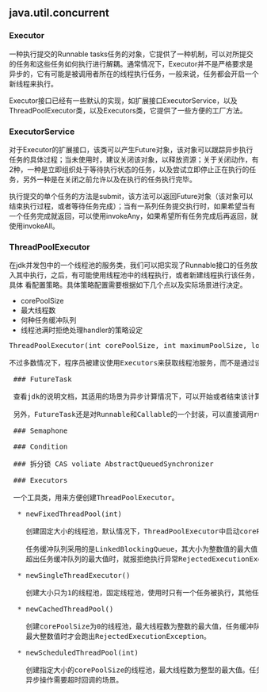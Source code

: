  ## java.util.concurrent

 ### Executor

 一种执行提交的Runnable tasks任务的对象，它提供了一种机制，可以对所提交的任务和这些任务如何执行进行解耦。通常情况下，Executor并不是严格要求是异步的，它有可能是被调用者所在的线程执行任务，一般来说，任务都会开启一个新线程来执行。

 Executor接口已经有一些默认的实现，如扩展接口ExecutorService，以及ThreadPoolExecutor类，以及Executors类，它提供了一些方便的工厂方法。

 ### ExecutorService

 对于Executor的扩展接口，该类可以产生Future对象，该对象可以跟踪异步执行任务的具体过程；当未使用时，建议关闭该对象，以释放资源；关于关闭动作，有2种，一种是立即组织处于等待执行状态的任务，以及尝试立即停止正在执行的任务，另外一种是在关闭之前允许以及在执行的任务执行完毕。

 执行提交的单个任务的方法是submit，该方法可以返回Future对象（该对象可以结束执行过程，或者等待任务完成）；当有一系列任务提交执行时，如果希望当有一个任务完成就返回，可以使用invokeAny，如果希望所有任务完成后再返回，就使用invokeAll。

 ### ThreadPoolExecutor

 在jdk并发包中的一个线程池的服务类，我们可以把实现了Runnable接口的任务放入其中执行，之后，有可能使用线程池中的线程执行，或者新建线程执行该任务，具体
 看配置策略。具体策略配置需要根据如下几个点以及实际场景进行决定。

  * corePoolSize
  * 最大线程数
  * 何种任务缓冲队列
  * 线程池满时拒绝处理handler的策略设定

  <pre>ThreadPoolExecutor(int corePoolSize, int maximumPoolSize, long keepAliveTime, TimeUnit unit, BlockingQueue<Runnable> workQueue, ThreadFactory threadFactory, RejectedExecutionHandler handler)

不过多数情况下，程序员被建议使用Executors来获取线程池服务，而不是通过设定参数来直接new出对象来使用ThreadPoolExecutor.

 ### FutureTask

 查看jdk的说明文档，其适用的场景为异步计算情况下，可以开始或者结束该计算，也可以通过get方法异步获取计算结果，如果计算没有完成，那么get方法就会阻塞。

 另外，FutureTask还是对Runnable和Callable的一个封装，可以直接调用run方法执行任务，或者放入线程池中执行任务。即使多次执行run方法也会被视为执行一次任务调用。

 ### Semaphone

 ### Condition

 ### 拆分锁 CAS voliate AbstractQueuedSynchronizer

 ### Executors

 一个工具类，用来方便创建ThreadPoolExecutor。

  * newFixedThreadPool(int)

    创建固定大小的线程池，默认情况下，ThreadPoolExecutor中启动corePoolSize大小的线程后就一直运行，不会没有任务达到就停止运行线程；

    任务缓冲队列采用的是LinkedBlockingQueue，其大小为整数值的最大值，当运行的任务超出线程池的大小后，就会被放入该任务缓冲队列中等待空闲线程来执行，当放入的任务
    超出任务缓冲队列的最大值时，就报拒绝执行异常RejectedExecutionException。

  * newSingleThreadExecutor()

    创建大小只为1的线程池，固定线程池，使用时只有一个任务被执行，其他任务放入LinkedBlockingQueue中。

  * newCachedThreadPool()

    创建corePoolSize为0的线程池，最大线程数为整数的最大值，任务缓冲队列为SynchronousQueue，使用时，放入的任务会复用线程或者启用新线程执行，知道启动的线程数到达
    最大整数值时才会跑出RejectedExecutionException。

  * newScheduledThreadPool(int)

    创建指定大小的corePoolSize的线程池，最大线程数为整型的最大值。任务缓冲队列采用的是DelayedWordQueue。通常用于需要延迟执行的任务的场景，如在分布式环境下，
    异步操作需要超时回调的场景。
